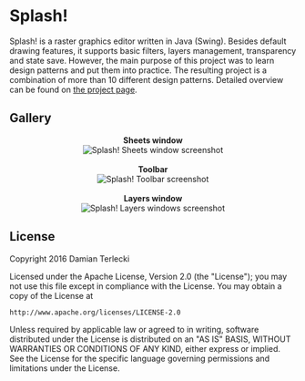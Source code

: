 # Splash!
Splash! is a raster graphics editor written in Java (Swing). Besides default drawing features, it supports basic filters, layers management, transparency and state save. However, the main purpose of this project was to learn design patterns and put them into practice. The resulting project is a combination of more than 10 different design patterns. Detailed overview can be found on [the project page](https://t3r1jj.github.io/Splash "Splash! project page").

## Gallery
<p align="center">
<b>Sheets window</b><br/>
<img src="https://cloud.githubusercontent.com/assets/20327242/21487231/7b7d00d4-cbc4-11e6-9d83-5a78fce7f3bf.png" alt="Splash! Sheets window screenshot">
<br/><br/>
<b>Toolbar</b><br/>
<img src="https://cloud.githubusercontent.com/assets/20327242/21487235/a6084386-cbc4-11e6-86a9-d9aa315614b5.png" alt="Splash! Toolbar screenshot">
<br/><br/>
<b>Layers window</b><br/>
<img src="https://cloud.githubusercontent.com/assets/20327242/21487239/ae2d407a-cbc4-11e6-8eb6-c255a0b3db3c.png" alt="Splash! Layers windows screenshot">
</p>

## License
Copyright 2016 Damian Terlecki

Licensed under the Apache License, Version 2.0 (the "License");
you may not use this file except in compliance with the License.
You may obtain a copy of the License at

    http://www.apache.org/licenses/LICENSE-2.0

Unless required by applicable law or agreed to in writing, software
distributed under the License is distributed on an "AS IS" BASIS,
WITHOUT WARRANTIES OR CONDITIONS OF ANY KIND, either express or implied.
See the License for the specific language governing permissions and
limitations under the License.
